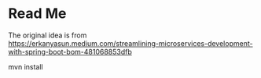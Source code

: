 # Read Me

The original idea is from  
https://erkanyasun.medium.com/streamlining-microservices-development-with-spring-boot-bom-481068853dfb

mvn install

